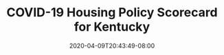 ---
title: "COVID-19 Housing Policy Scorecard for Kentucky"
date: 2020-04-09T20:43:49-08:00
layout: single
type: covid-policy-rankings
state_abbrev: ky # use state abbreviation.
state_title: Kentucky
photoCredit:
hasSubnav: true
socialDescription: COVID-19 Housing Policy Scorecard for Kentucky
description: See how Kentucky ranks in our nationwide scorecard of housing policies in response to COVID-19.
url: /covid-policy-scorecard/ky
aliases:
    - /covid-policy-scorecard/ky
    - /covid-policy-scorecard/kentucky
    - /es/covid-policy-scorecard/ky
    - /es/covid-policy-scorecard/kentucky
---